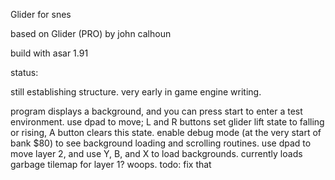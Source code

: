 Glider for snes

based on Glider (PRO) by john calhoun

build with asar 1.91


status:

still establishing structure. very early in game engine writing.

program displays a background, and you can press start to enter a test environment. use dpad to move; L and R buttons set glider lift state to falling or rising, A button clears this state. enable debug mode (at the very start of bank $80) to see background loading and scrolling routines. use dpad to move layer 2, and use Y, B, and X to load backgrounds. currently loads garbage tilemap for layer 1? woops. todo: fix that
